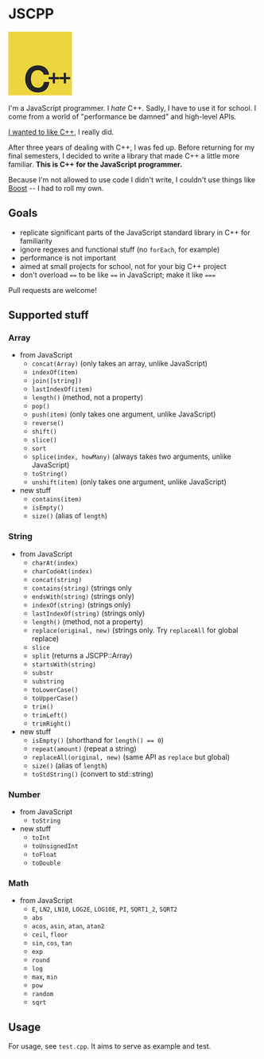 JSCPP
=====

![](logos/jscpp-small.png)

I'm a JavaScript programmer. I *hate* C++. Sadly, I have to use it for school. I come from a world of "performance be damned" and high-level APIs.

[I wanted to like C++](http://programmers.stackexchange.com/questions/196369/how-can-i-learn-to-like-c), I really did.

After three years of dealing with C++, I was fed up. Before returning for my final semesters, I decided to write a library that made C++ a little more familiar. **This is C++ for the JavaScript programmer.**

Because I'm not allowed to use code I didn't write, I couldn't use things like [Boost](http://www.boost.org/) -- I had to roll my own.

Goals
-----

- replicate significant parts of the JavaScript standard library in C++ for familiarity
- ignore regexes and functional stuff (no `forEach`, for example)
- performance is not important
- aimed at small projects for school, not for your big C++ project
- don't overload `==` to be like `==` in JavaScript; make it like `===`

Pull requests are welcome!

Supported stuff
---------------

### Array

- from JavaScript
  - `concat(Array)` (only takes an array, unlike JavaScript)
  - `indexOf(item)`
  - `join([string])`
  - `lastIndexOf(item)`
  - `length()` (method, not a property)
  - `pop()`
  - `push(item)` (only takes one argument, unlike JavaScript)
  - `reverse()`
  - `shift()`
  - `slice()`
  - `sort`
  - `splice(index, howMany)` (always takes two arguments, unlike JavaScript)
  - `toString()`
  - `unshift(item)` (only takes one argument, unlike JavaScript)
- new stuff
  - `contains(item)`
  - `isEmpty()`
  - `size()` (alias of `length`)

### String

- from JavaScript
  - `charAt(index)`
  - `charCodeAt(index)`
  - `concat(string)`
  - `contains(string)` (strings only
  - `endsWith(string)` (strings only)
  - `indexOf(string)` (strings only)
  - `lastIndexOf(string)` (strings only)
  - `length()` (method, not a property)
  - `replace(original, new)` (strings only. Try `replaceAll` for global replace)
  - `slice`
  - `split` (returns a JSCPP::Array)
  - `startsWith(string)`
  - `substr`
  - `substring`
  - `toLowerCase()`
  - `toUpperCase()`
  - `trim()`
  - `trimLeft()`
  - `trimRight()`
- new stuff
  - `isEmpty()` (shorthand for `length() == 0`)
  - `repeat(amount)` (repeat a string)
  - `replaceAll(original, new)` (same API as `replace` but global)
  - `size()` (alias of `length`)
  - `toStdString()` (convert to std::string)

### Number

- from JavaScript
  - `toString`
- new stuff
  - `toInt`
  - `toUnsignedInt`
  - `toFloat`
  - `toDouble`

### Math

- from JavaScript
  - `E`, `LN2`, `LN10`, `LOG2E`, `LOG10E`, `PI`, `SQRT1_2`, `SQRT2`
  - `abs`
  - `acos`, `asin`, `atan`, `atan2`
  - `ceil`, `floor`
  - `sin`, `cos`, `tan`
  - `exp`
  - `round`
  - `log`
  - `max`, `min`
  - `pow`
  - `random`
  - `sqrt`

Usage
-----

For usage, see `test.cpp`. It aims to serve as example and test.
